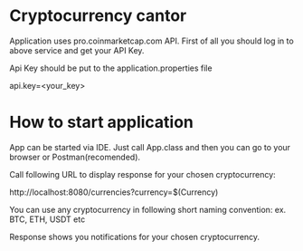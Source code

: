 # Cryptocurrency cantor

Application uses pro.coinmarketcap.com API.
First of all you should log in to above service and get your API Key.

Api Key should be put to the application.properties file

api.key=<your_key>

# How to start application

App can be started via IDE. Just call App.class and then you can go to your browser or Postman(recomended).

Call following URL to display response for your chosen cryptocurrency:

http://localhost:8080/currencies?currency=$(Currency)

You can use any cryptocurrency in following short naming convention:
ex.
BTC, ETH, USDT etc

Response shows you notifications for your chosen cryptocurrency.

